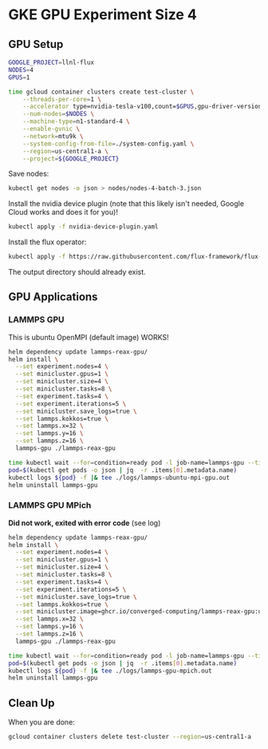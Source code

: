 # GKE GPU Experiment Size 4

## GPU Setup

```bash
GOOGLE_PROJECT=llnl-flux
NODES=4
GPUS=1

time gcloud container clusters create test-cluster \
    --threads-per-core=1 \
    --accelerator type=nvidia-tesla-v100,count=$GPUS,gpu-driver-version=latest \
    --num-nodes=$NODES \
    --machine-type=n1-standard-4 \
    --enable-gvnic \
    --network=mtu9k \
    --system-config-from-file=./system-config.yaml \
    --region=us-central1-a \
    --project=${GOOGLE_PROJECT} 
```

Save nodes:

```bash
kubectl get nodes -o json > nodes/nodes-4-batch-3.json 
```

Install the nvidia device plugin (note that this likely isn't needed, Google Cloud works and does it for you)!

```bash
kubectl apply -f nvidia-device-plugin.yaml
```

Install the flux operator:

```bash
kubectl apply -f https://raw.githubusercontent.com/flux-framework/flux-operator/refs/heads/main/examples/dist/flux-operator.yaml
```

The output directory should already exist.

## GPU Applications

### LAMMPS GPU

This is ubuntu OpenMPI (default image) WORKS!

```bash
helm dependency update lammps-reax-gpu/
helm install \
  --set experiment.nodes=4 \
  --set minicluster.gpus=1 \
  --set minicluster.size=4 \
  --set minicluster.tasks=8 \
  --set experiment.tasks=4 \
  --set experiment.iterations=5 \
  --set minicluster.save_logs=true \
  --set lammps.kokkos=true \
  --set lammps.x=32 \
  --set lammps.y=16 \
  --set lammps.z=16 \
  lammps-gpu ./lammps-reax-gpu

time kubectl wait --for=condition=ready pod -l job-name=lammps-gpu --timeout=600s
pod=$(kubectl get pods -o json | jq  -r .items[0].metadata.name)
kubectl logs ${pod} -f |& tee ./logs/lammps-ubuntu-mpi-gpu.out
helm uninstall lammps-gpu
```

### LAMMPS GPU MPich

**Did not work, exited with error code** (see log)

```bash
helm dependency update lammps-reax-gpu/
helm install \
  --set experiment.nodes=4 \
  --set minicluster.gpus=1 \
  --set minicluster.size=4 \
  --set minicluster.tasks=8 \
  --set experiment.tasks=4 \
  --set experiment.iterations=5 \
  --set minicluster.save_logs=true \
  --set lammps.kokkos=true \
  --set minicluster.image=ghcr.io/converged-computing/lammps-reax-gpu:ubuntu2204-mpich \
  --set lammps.x=32 \
  --set lammps.y=16 \
  --set lammps.z=16 \
  lammps-gpu ./lammps-reax-gpu

time kubectl wait --for=condition=ready pod -l job-name=lammps-gpu --timeout=600s
pod=$(kubectl get pods -o json | jq  -r .items[0].metadata.name)
kubectl logs ${pod} -f |& tee ./logs/lammps-gpu-mpich.out
helm uninstall lammps-gpu
```

## Clean Up

When you are done:

```bash
gcloud container clusters delete test-cluster --region=us-central1-a
```
